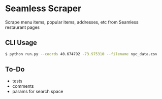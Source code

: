 # Seamless Scraper

Scrape menu items, popular items, addresses, etc from Seamless restaurant pages

## CLI Usage
```sh
$ python run.py --coords 40.674792 -73.975310 --filename nyc_data.csv
```

## To-Do
- tests
- comments
- params for search space
